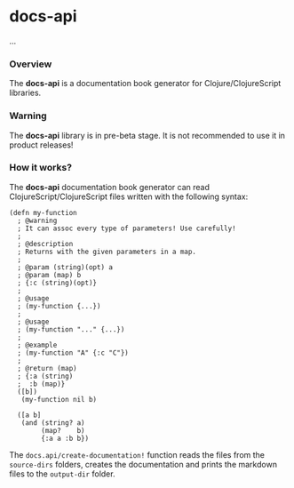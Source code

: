 
# docs-api

...

### Overview

The <strong>docs-api</strong> is a documentation book generator for Clojure/ClojureScript
libraries.

### Warning

The <strong>docs-api</strong> library is in pre-beta stage.
It is not recommended to use it in product releases!

### How it works?

The <strong>docs-api</strong> documentation book generator can read ClojureScript/ClojureScript
files written with the following syntax:

```
(defn my-function
  ; @warning
  ; It can assoc every type of parameters! Use carefully!
  ;
  ; @description
  ; Returns with the given parameters in a map.
  ;
  ; @param (string)(opt) a
  ; @param (map) b
  ; {:c (string)(opt)}
  ;
  ; @usage
  ; (my-function {...})
  ;
  ; @usage
  ; (my-function "..." {...})
  ;
  ; @example
  ; (my-function "A" {:c "C"})
  ;
  ; @return (map)
  ; {:a (string)
  ;  :b (map)}
  ([b])
   (my-function nil b)

  ([a b]
   (and (string? a)
        (map?    b)
        {:a a :b b})
```

The `docs.api/create-documentation!` function reads the files from the `source-dirs`
folders, creates the documentation and prints the markdown files to the `output-dir` folder.
